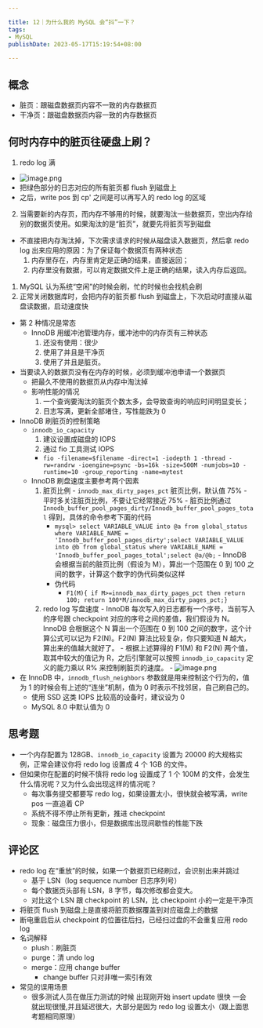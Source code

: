 ```yaml
---

title: 12｜为什么我的 MySQL 会“抖”一下？
tags:
- MySQL
publishDate: 2023-05-17T15:19:54+08:00

---
```


## 概念

- 脏页：跟磁盘数据页内容不一致的内存数据页
- 干净页：跟磁盘数据页内容一致的内存数据页

## 何时内存中的脏页往硬盘上刷？

1. redo log 满
  - ![image.png](https://cdn.jsdelivr.net/gh/11ze/static/images/mysql45-12-1.png)
  - 把绿色部分的日志对应的所有脏页都 flush 到磁盘上
  - 之后，write pos 到 cp' 之间是可以再写入的 redo log 的区域
2. 当需要新的内存页，而内存不够用的时候，就要淘汰一些数据页，空出内存给别的数据页使用。如果淘汰的是“脏页”，就要先将脏页写到磁盘
- 不直接把内存淘汰掉，下次需求请求的时候从磁盘读入数据页，然后拿 redo log 出来应用的原因：为了保证每个数据页有两种状态
    1. 内存里存在，内存里肯定是正确的结果，直接返回；
    2. 内存里没有数据，可以肯定数据文件上是正确的结果，读入内存后返回。
1. MySQL 认为系统“空闲”的时候会刷，忙的时候也会找机会刷
2. 正常关闭数据库时，会把内存的脏页都 flush 到磁盘上，下次启动时直接从磁盘读数据，启动速度快

- 第 2 种情况是常态
  - InnoDB 用缓冲池管理内存，缓冲池中的内存页有三种状态
    1. 还没有使用：很少
    2. 使用了并且是干净页
    3. 使用了并且是脏页。
- 当要读入的数据页没有在内存的时候，必须到缓冲池申请一个数据页
    - 把最久不使用的数据页从内存中淘汰掉
    - 影响性能的情况
      1. 一个查询要淘汰的脏页个数太多，会导致查询的响应时间明显变长；
      2. 日志写满，更新全部堵住，写性能跌为 0
- InnoDB 刷脏页的控制策略
  - `innodb_io_capacity`
    1. 建议设置成磁盘的 IOPS
    2. 通过 fio 工具测试 IOPS
      - `fio -filename=$filename -direct=1 -iodepth 1 -thread -rw=randrw -ioengine=psync -bs=16k -size=500M -numjobs=10 -runtime=10 -group_reporting -name=mytest`
  - InnoDB 刷盘速度主要参考两个因素
      1. 脏页比例
        - `innodb_max_dirty_pages_pct` 脏页比例，默认值 75%
        - 平时多关注脏页比例，不要让它经常接近 75%
        - 脏页比例通过 `Innodb_buffer_pool_pages_dirty/Innodb_buffer_pool_pages_total` 得到，具体的命令参考下面的代码
          - `mysql> select VARIABLE_VALUE into @a from global_status where VARIABLE_NAME = 'Innodb_buffer_pool_pages_dirty';select VARIABLE_VALUE into @b from global_status where VARIABLE_NAME = 'Innodb_buffer_pool_pages_total';select @a/@b;`
        - InnoDB 会根据当前的脏页比例（假设为 M），算出一个范围在 0 到 100 之间的数字，计算这个数字的伪代码类似这样
          - 伪代码
            - `F1(M){ if M>=innodb_max_dirty_pages_pct then return 100; return 100*M/innodb_max_dirty_pages_pct;}`
      2. redo log 写盘速度
        - InnoDB 每次写入的日志都有一个序号，当前写入的序号跟 checkpoint 对应的序号之间的差值，我们假设为 N。InnoDB 会根据这个 N 算出一个范围在 0 到 100 之间的数字，这个计算公式可以记为 F2(N)。F2(N) 算法比较复杂，你只要知道 N 越大，算出来的值越大就好了。
        - 根据上述算得的 F1(M) 和 F2(N) 两个值，取其中较大的值记为 R，之后引擎就可以按照 `innodb_io_capacity` 定义的能力乘以 R% 来控制刷脏页的速度。
        - ![image.png](https://cdn.jsdelivr.net/gh/11ze/static/images/mysql45-12-2.png)
- 在 InnoDB 中，`innodb_flush_neighbors` 参数就是用来控制这个行为的，值为 1 的时候会有上述的“连坐”机制，值为 0 时表示不找邻居，自己刷自己的。
  - 使用 SSD 这类 IOPS 比较高的设备时，建议设为 0
  - MySQL 8.0 中默认值为 0

## 思考题

- 一个内存配置为 128GB、`innodb_io_capacity` 设置为 20000 的大规格实例，正常会建议你将 redo log 设置成 4 个 1GB 的文件。
- 但如果你在配置的时候不慎将 redo log 设置成了 1 个 100M 的文件，会发生什么情况呢？又为什么会出现这样的情况呢？
  - 每次事务提交都要写 redo log，如果设置太小，很快就会被写满，write pos 一直追着 CP
  - 系统不得不停止所有更新，推进 checkpoint
  - 现象：磁盘压力很小，但是数据库出现间歇性的性能下跌

## 评论区

- redo log 在“重放”的时候，如果一个数据页已经刷过，会识别出来并跳过
  - 基于 LSN（log sequence number 日志序列号）
  - 每个数据页头部有 LSN，8 字节，每次修改都会变大。
  - 对比这个 LSN 跟 checkpoint 的 LSN，比 checkpoint 小的一定是干净页
- 将脏页 flush 到磁盘上是直接将脏页数据覆盖到对应磁盘上的数据
- 断电重启后从 checkpoint 的位置往后扫，已经扫过盘的不会重复应用 redo log
- 名词解释
  - plush：刷脏页
  - purge：清 undo log
  - merge：应用 change buffer
    - change buffer 只对非唯一索引有效
- 常见的误用场景
  - 很多测试人员在做压力测试的时候 出现刚开始 insert update 很快 一会 就出现很慢,并且延迟很大，大部分是因为 redo log 设置太小（跟上面思考题相同原理）
